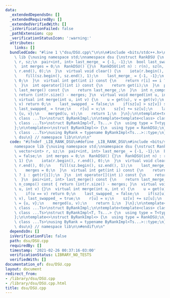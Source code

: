 ```yaml
---
data:
  _extendedDependsOn: []
  _extendedRequiredBy: []
  _extendedVerifiedWith: []
  _isVerificationFailed: false
  _pathExtension: cpp
  _verificationStatusIcon: ':warning:'
  attributes:
    links: []
  bundledCode: "#line 1 \"dsu/DSU.cpp\"\n\n\n#include <bits/stdc++.h>\n\nnamespace\
    \ lib {\nusing namespace std;\nnamespace dsu {\nstruct RankDSU {\n  mutable vector<int>\
    \ r, sz;\n  pair<int, int> last_merge_ = {-1, -1};\n  bool last_swapped_ = false;\n\
    \  int merges = 0;\n  RankDSU() {}\n  RankDSU(int n) : r(n), sz(n, 1) {\n    iota(r.begin(),\
    \ r.end(), 0);\n  }\n  virtual void clear() {\n    iota(r.begin(), r.end(), 0);\n\
    \    fill(sz.begin(), sz.end(), 1);\n    last_merge_ = {-1, -1};\n    merges =\
    \ 0;\n  }\n  virtual int get(int i) const {\n    return r[i] == i ? i : get(r[i]);\n\
    \  }\n  int operator[](int i) const {\n    return get(i);\n  }\n  pair<int, int>\
    \ last_merge() const {\n    return last_merge_;\n  }\n  int n_comps() const {\
    \ return (int)r.size() - merges; }\n  virtual void merged(int u, int v) {}\n \
    \ virtual int merge(int u, int v) {\n    u = get(u), v = get(v);\n    if(u ==\
    \ v) return 0;\n    last_swapped_ = false;\n    if(sz[u] > sz[v]) swap(u, v),\
    \ last_swapped_ = true;\n    r[u] = v;\n    sz[v] += sz[u];\n    last_merge_ =\
    \ {u, v};\n    merged(u, v);\n    return 1;\n  }\n};\n\ntemplate<template<class>\
    \ class ...Ts>\nstruct ByRankImpl;\n\ntemplate<template<class> class T, template<class>\
    \ class ...Ts>\nstruct ByRankImpl<T, Ts...> {\n  using type = T<typename ByRankImpl<Ts...>::type>;\n\
    };\n\ntemplate<>\nstruct ByRankImpl<> {\n  using type = RankDSU;\n};\n\ntemplate<template<class>\
    \ class ...Ts>\nusing ByRank = typename ByRankImpl<Ts...>::type;\n} // namespace\
    \ dsu\n} // namespace lib\n\n\n\n"
  code: "#ifndef _LIB_RANK_DSU\n#define _LIB_RANK_DSU\n#include <bits/stdc++.h>\n\n\
    namespace lib {\nusing namespace std;\nnamespace dsu {\nstruct RankDSU {\n  mutable\
    \ vector<int> r, sz;\n  pair<int, int> last_merge_ = {-1, -1};\n  bool last_swapped_\
    \ = false;\n  int merges = 0;\n  RankDSU() {}\n  RankDSU(int n) : r(n), sz(n,\
    \ 1) {\n    iota(r.begin(), r.end(), 0);\n  }\n  virtual void clear() {\n    iota(r.begin(),\
    \ r.end(), 0);\n    fill(sz.begin(), sz.end(), 1);\n    last_merge_ = {-1, -1};\n\
    \    merges = 0;\n  }\n  virtual int get(int i) const {\n    return r[i] == i\
    \ ? i : get(r[i]);\n  }\n  int operator[](int i) const {\n    return get(i);\n\
    \  }\n  pair<int, int> last_merge() const {\n    return last_merge_;\n  }\n  int\
    \ n_comps() const { return (int)r.size() - merges; }\n  virtual void merged(int\
    \ u, int v) {}\n  virtual int merge(int u, int v) {\n    u = get(u), v = get(v);\n\
    \    if(u == v) return 0;\n    last_swapped_ = false;\n    if(sz[u] > sz[v]) swap(u,\
    \ v), last_swapped_ = true;\n    r[u] = v;\n    sz[v] += sz[u];\n    last_merge_\
    \ = {u, v};\n    merged(u, v);\n    return 1;\n  }\n};\n\ntemplate<template<class>\
    \ class ...Ts>\nstruct ByRankImpl;\n\ntemplate<template<class> class T, template<class>\
    \ class ...Ts>\nstruct ByRankImpl<T, Ts...> {\n  using type = T<typename ByRankImpl<Ts...>::type>;\n\
    };\n\ntemplate<>\nstruct ByRankImpl<> {\n  using type = RankDSU;\n};\n\ntemplate<template<class>\
    \ class ...Ts>\nusing ByRank = typename ByRankImpl<Ts...>::type;\n} // namespace\
    \ dsu\n} // namespace lib\n\n#endif\n\n"
  dependsOn: []
  isVerificationFile: false
  path: dsu/DSU.cpp
  requiredBy: []
  timestamp: '2021-02-26 00:37:16-03:00'
  verificationStatus: LIBRARY_NO_TESTS
  verifiedWith: []
documentation_of: dsu/DSU.cpp
layout: document
redirect_from:
- /library/dsu/DSU.cpp
- /library/dsu/DSU.cpp.html
title: dsu/DSU.cpp
---
```

